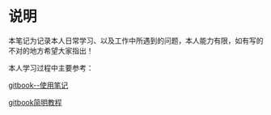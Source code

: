 
# 说明

本笔记为记录本人日常学习、以及工作中所遇到的问题，本人能力有限，如有写的不对的地方希望大家指出！

本人学习过程中主要参考：

[gitbook--使用笔记](https://morrowind.gitbooks.io/gitbook_notes/index.html)

[gitbook简明教程](http://www.chengweiyang.cn/gitbook/index.html)
